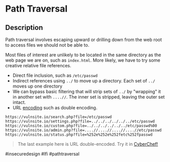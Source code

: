 # Path Traversal

## Description
Path traversal involves escaping upward or drilling down from the web root to access files we should not be able to.

Most files of interest are unlikely to be located in the same directory as the web page we are on, such as `index.html`. More likely, we have to try some creative relative file references.

-   Direct file inclusion, such as `/etc/passwd`
-   Indirect references using `../` to move up a directory. Each set of `../` moves up one directory
-   We can bypass basic filtering that will strip sets of `../` by "wrapping" it in another set with `....//`. The inner set is stripped, leaving the outer set intact.
-   URL [encoding](app://obsidian.md/concepts/encoding_decoding.md) such as double encoding.

```
https://vulnsite.io/search.php?file=/etc/passwd
https://vulnsite.io/settings.php?file=../../../../../../etc/passwd
https://vulnsite.io/custom.php?file=../../../../../../etc/passwd%00 
https://vulnsite.io/admin.php?file=....//....//....//....//etc/passwd 
https://vulnsite.io/status.php?file=%252e%252e%252fetc%252fpasswd
```

> The last example here is URL double-encoded. Try it in [CyberChef!](https://gchq.github.io/CyberChef/#recipe=URL_Decode()URL_Decode()&input=JTI1MmUlMjUyZSUyNTJmZXRjJTI1MmY)

#insecuredesign #lfi #pathtraversal

